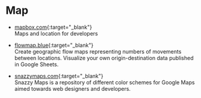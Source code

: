 # Map

- [mapbox.com](https://www.mapbox.com){:target="_blank"}  
   Maps and location for developers

- [flowmap.blue](https://flowmap.blue){:target="_blank"}  
   Create geographic flow maps representing numbers of movements between locations. Visualize your own origin-destination data published in Google Sheets.

- [snazzymaps.com](https://snazzymaps.com){:target="_blank"}  
   Snazzy Maps is a repository of different color schemes for Google Maps aimed towards web designers and developers.
